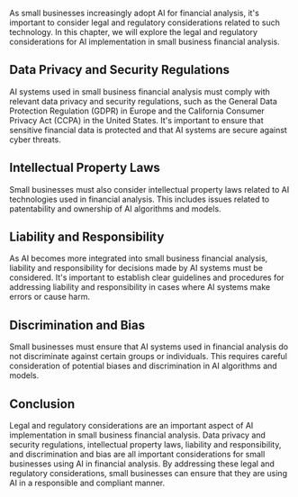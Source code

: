 
As small businesses increasingly adopt AI for financial analysis, it's important to consider legal and regulatory considerations related to such technology. In this chapter, we will explore the legal and regulatory considerations for AI implementation in small business financial analysis.

Data Privacy and Security Regulations
-------------------------------------

AI systems used in small business financial analysis must comply with relevant data privacy and security regulations, such as the General Data Protection Regulation (GDPR) in Europe and the California Consumer Privacy Act (CCPA) in the United States. It's important to ensure that sensitive financial data is protected and that AI systems are secure against cyber threats.

Intellectual Property Laws
--------------------------

Small businesses must also consider intellectual property laws related to AI technologies used in financial analysis. This includes issues related to patentability and ownership of AI algorithms and models.

Liability and Responsibility
----------------------------

As AI becomes more integrated into small business financial analysis, liability and responsibility for decisions made by AI systems must be considered. It's important to establish clear guidelines and procedures for addressing liability and responsibility in cases where AI systems make errors or cause harm.

Discrimination and Bias
-----------------------

Small businesses must ensure that AI systems used in financial analysis do not discriminate against certain groups or individuals. This requires careful consideration of potential biases and discrimination in AI algorithms and models.

Conclusion
----------

Legal and regulatory considerations are an important aspect of AI implementation in small business financial analysis. Data privacy and security regulations, intellectual property laws, liability and responsibility, and discrimination and bias are all important considerations for small businesses using AI in financial analysis. By addressing these legal and regulatory considerations, small businesses can ensure that they are using AI in a responsible and compliant manner.
